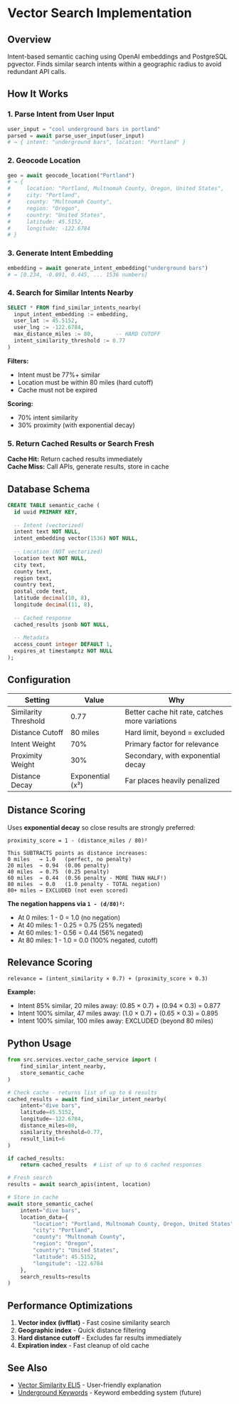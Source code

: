# Vector Search Implementation

## Overview

Intent-based semantic caching using OpenAI embeddings and PostgreSQL pgvector. Finds similar search intents within a geographic radius to avoid redundant API calls.

## How It Works

### 1. Parse Intent from User Input
```python
user_input = "cool underground bars in portland"
parsed = await parse_user_input(user_input)
# → { intent: "underground bars", location: "Portland" }
```

### 2. Geocode Location
```python
geo = await geocode_location("Portland")
# → {
#     location: "Portland, Multnomah County, Oregon, United States",
#     city: "Portland",
#     county: "Multnomah County",
#     region: "Oregon",
#     country: "United States", 
#     latitude: 45.5152,
#     longitude: -122.6784
# }
```

### 3. Generate Intent Embedding
```python
embedding = await generate_intent_embedding("underground bars")
# → [0.234, -0.891, 0.445, ... 1536 numbers]
```

### 4. Search for Similar Intents Nearby
```sql
SELECT * FROM find_similar_intents_nearby(
  input_intent_embedding := embedding,
  user_lat := 45.5152,
  user_lng := -122.6784,
  max_distance_miles := 80,       -- HARD CUTOFF
  intent_similarity_threshold := 0.77
)
```

**Filters:**
- Intent must be 77%+ similar
- Location must be within 80 miles (hard cutoff)
- Cache must not be expired

**Scoring:**
- 70% intent similarity
- 30% proximity (with exponential decay)

### 5. Return Cached Results or Search Fresh

**Cache Hit:** Return cached results immediately  
**Cache Miss:** Call APIs, generate results, store in cache

## Database Schema

```sql
CREATE TABLE semantic_cache (
  id uuid PRIMARY KEY,
  
  -- Intent (vectorized)
  intent text NOT NULL,
  intent_embedding vector(1536) NOT NULL,
  
  -- Location (NOT vectorized)
  location text NOT NULL,
  city text,
  county text,
  region text,
  country text,
  postal_code text,
  latitude decimal(10, 8),
  longitude decimal(11, 8),
  
  -- Cached response
  cached_results jsonb NOT NULL,
  
  -- Metadata
  access_count integer DEFAULT 1,
  expires_at timestamptz NOT NULL
);
```

## Configuration

| Setting | Value | Why |
|---------|-------|-----|
| Similarity Threshold | 0.77 | Better cache hit rate, catches more variations |
| Distance Cutoff | 80 miles | Hard limit, beyond = excluded |
| Intent Weight | 70% | Primary factor for relevance |
| Proximity Weight | 30% | Secondary, with exponential decay |
| Distance Decay | Exponential (x²) | Far places heavily penalized |

## Distance Scoring

Uses **exponential decay** so close results are strongly preferred:

```
proximity_score = 1 - (distance_miles / 80)²

This SUBTRACTS points as distance increases:
0 miles   → 1.0   (perfect, no penalty)
20 miles  → 0.94  (0.06 penalty)
40 miles  → 0.75  (0.25 penalty)
60 miles  → 0.44  (0.56 penalty - MORE THAN HALF!)
80 miles  → 0.0   (1.0 penalty - TOTAL negation)
80+ miles → EXCLUDED (not even scored)
```

**The negation happens via `1 - (d/80)²`:**
- At 0 miles: 1 - 0 = 1.0 (no negation)
- At 40 miles: 1 - 0.25 = 0.75 (25% negated)
- At 60 miles: 1 - 0.56 = 0.44 (56% negated)
- At 80 miles: 1 - 1.0 = 0.0 (100% negated, cutoff)

## Relevance Scoring

```
relevance = (intent_similarity × 0.7) + (proximity_score × 0.3)
```

**Example:**
- Intent 85% similar, 20 miles away: (0.85 × 0.7) + (0.94 × 0.3) = 0.877
- Intent 100% similar, 47 miles away: (1.0 × 0.7) + (0.65 × 0.3) = 0.895
- Intent 100% similar, 100 miles away: EXCLUDED (beyond 80 miles)

## Python Usage

```python
from src.services.vector_cache_service import (
    find_similar_intent_nearby,
    store_semantic_cache
)

# Check cache - returns list of up to 6 results
cached_results = await find_similar_intent_nearby(
    intent="dive bars",
    latitude=45.5152,
    longitude=-122.6784,
    distance_miles=80,
    similarity_threshold=0.77,
    result_limit=6
)

if cached_results:
    return cached_results  # List of up to 6 cached responses

# Fresh search
results = await search_apis(intent, location)

# Store in cache
await store_semantic_cache(
    intent="dive bars",
    location_data={
        "location": "Portland, Multnomah County, Oregon, United States",
        "city": "Portland",
        "county": "Multnomah County",
        "region": "Oregon",
        "country": "United States",
        "latitude": 45.5152,
        "longitude": -122.6784
    },
    search_results=results
)
```

## Performance Optimizations

1. **Vector index (ivfflat)** - Fast cosine similarity search
2. **Geographic index** - Quick distance filtering
3. **Hard distance cutoff** - Excludes far results immediately
4. **Expiration index** - Fast cleanup of old cache

## See Also

- [Vector Similarity ELI5](./VECTOR_SIMILARITY_ELI5.md) - User-friendly explanation
- [Underground Keywords](./UNDERGROUND_KEYWORDS.md) - Keyword embedding system (future)